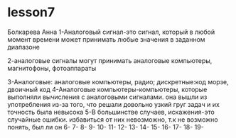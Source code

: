 # lesson7
Болкарева Анна
  1-Аналоговый сигнал-это сигнал, который в любой момент времени может принимать любые значения в заданном диапазоне
  
  2-аналоговые сигналы могут принимать аналоговые компьютеры, магнитофоны, фотоаппараты
  
  3-Аналоговые: аналоговые компьютеры, радио; дискретные:код морзе, двоичный код
  4-Аналоговые компьютеры-компьютеры, которые выполняли вычисления с аналоговыми сигналами. она вышли из употребления из-за того, что решали довольно узкий груг задач и их точность была невысока
5-В большинстве случаев, искажения-это случайные ошибки. избавиться от них невозможно, т.к не возможно понять, был ли он
6-
7-
8-
9-
10-
11-
12-
13-
14-
15-
16-
17-
18-
19-
